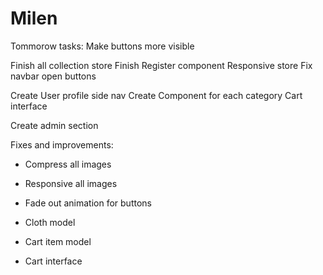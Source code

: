 # Milen

Tommorow tasks:
Make buttons more visible

Finish all collection store
Finish Register component
Responsive store
Fix navbar open buttons

Create User profile side nav
Create Component for each category
Cart interface

Create admin section

Fixes and improvements:

- Compress all images
- Responsive all images

- Fade out animation for buttons
- Cloth model
- Cart item model
- Cart interface
